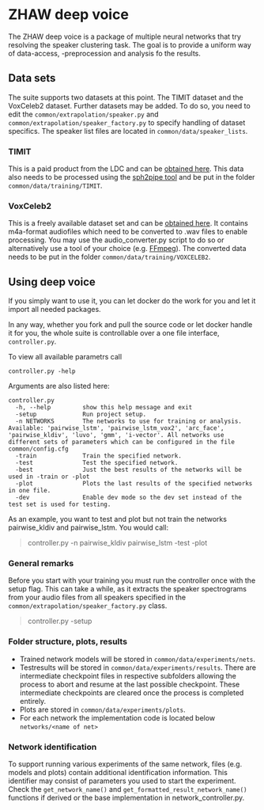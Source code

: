 # ZHAW deep voice
 
 The ZHAW deep voice is a package of multiple neural networks that try resolving the speaker clustering task. The goal is to provide a uniform way of data-access, -preprocession and analysis fo the results.
 
## Data sets
The suite supports two datasets at this point. The TIMIT dataset and the VoxCeleb2 dataset.
Further datasets may be added. To do so, you need to edit the `common/extrapolation/speaker.py` and `common/extrapolation/speaker_factory.py` to specify handling of dataset specifics.
The speaker list files are located in `common/data/speaker_lists`.

### TIMIT
This is a paid product from the LDC and can be [obtained here](https://www.ldc.upenn.edu/).
This data also needs to be processed using the [sph2pipe tool](https://www.ldc.upenn.edu/language-resources/tools/sphere-conversion-tools) and be put in the folder `common/data/training/TIMIT`.

### VoxCeleb2
This is a freely available dataset set and can be [obtained here](http://www.robots.ox.ac.uk/~vgg/data/voxceleb/vox2.html). It contains m4a-format audiofiles which need to be converted to .wav files to enable processing. You may use the audio_converter.py script to do so or alternatively use a tool of your choice (e.g. [FFmpeg](https://ffmpeg.org/)).
The converted data needs to be put in the folder `common/data/training/VOXCELEB2`.

## Using deep voice
If you simply want to use it, you can let docker do the work for you and let it import all needed packages.

In any way, whether you fork and pull the source code or let docker handle it for you, the whole suite is controllable over a one file interface,  `controller.py`.

 To view all available parametrs call
 ```
 controller.py -help
 ```

Arguments are also listed here: 
```
controller.py
  -h, --help         show this help message and exit
  -setup             Run project setup.
  -n NETWORKS        The networks to use for training or analysis. Available: 'pairwise_lstm', 'pairwise_lstm_vox2', 'arc_face', 'pairwise_kldiv', 'luvo', 'gmm', 'i-vector'. All networks use different sets of parameters which can be configured in the file common/config.cfg
  -train             Train the specified network.
  -test              Test the specified network.
  -best              Just the best results of the networks will be used in -train or -plot
  -plot              Plots the last results of the specified networks in one file.
  -dev               Enable dev mode so the dev set instead of the test set is used for testing.
```
  
As an example, you want to test and plot but not train the networks pairwise_kldiv and pairwise_lstm. You would call:
> controller.py -n pairwise_kldiv pairwise_lstm -test -plot

### General remarks
Before you start with your training you must run the controller once with the setup flag. 
This can take a while, as it extracts the speaker spectrograms from your audio files from all speakers specified in the `common/extrapolation/speaker_factory.py` class.
> controller.py -setup

### Folder structure, plots, results
* Trained network models will be stored in `common/data/experiments/nets`.
* Testresults will be stored in `common/data/experiments/results`. There are intermediate checkpoint files in respective subfolders allowing the process to abort and resume at the last possible checkpoint. These intermediate checkpoints are cleared once the process is completed entirely.
* Plots are stored in `common/data/experiments/plots`.
* For each network the implementation code is located below `networks/<name of net>`

### Network identification
To support running various experiments of the same network, files (e.g. models and plots) contain additional identification information. This identifier may consist of parameters you used to start the experiment. Check the `get_network_name()` and `get_formatted_result_network_name()` functions if derived or the base implementation in network_controller.py.
